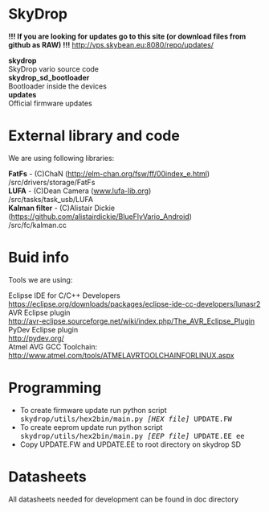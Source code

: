 SkyDrop
=====

<b> !!! If you are looking for updates go to this site (or download files from github as RAW) !!!</b>
http://vps.skybean.eu:8080/repo/updates/

<b>skydrop</b><br>
SkyDrop vario source code<br>
<b>skydrop_sd_bootloader</b><br>
Bootloader inside the devices<br>
<b>updates</b><br>
Official firmware updates<br>


External library and code
=====

We are using following libraries:

<b>FatFs</b> - (C)ChaN (http://elm-chan.org/fsw/ff/00index_e.html)<br>
/src/drivers/storage/FatFs<br>
<b>LUFA</b> - (C)Dean Camera (www.lufa-lib.org)<br>
/src/tasks/task_usb/LUFA<br>
<b>Kalman filter</b> - (C)Alistair Dickie (https://github.com/alistairdickie/BlueFlyVario_Android)<br>
/src/fc/kalman.cc<br>



Buid info
=====

Tools we are using:

Eclipse IDE for C/C++ Developers<br>
https://eclipse.org/downloads/packages/eclipse-ide-cc-developers/lunasr2<br>
AVR Eclipse plugin<br>
http://avr-eclipse.sourceforge.net/wiki/index.php/The_AVR_Eclipse_Plugin<br>
PyDev Eclipse plugin<br>
http://pydev.org/<br>
Atmel AVG GCC Toolchain:<br>
http://www.atmel.com/tools/ATMELAVRTOOLCHAINFORLINUX.aspx<br>

Programming
=====

<ul>
<li>To create firmware update run python script <tt>skydrop/utils/hex2bin/main.py <i>[HEX file]</i> UPDATE.FW</tt></li>
<li>To create eeprom update run python script <tt>skydrop/utils/hex2bin/main.py <i>[EEP file]</i> UPDATE.EE ee</tt></li>
<li>Copy UPDATE.FW and UPDATE.EE to root directory on skydrop SD</li>
</ul>


Datasheets
=====

All datasheets needed for development can be found in doc directory



